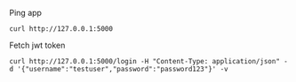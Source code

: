 Ping app
```
curl http://127.0.0.1:5000
```

Fetch jwt token

```
curl http://127.0.0.1:5000/login -H "Content-Type: application/json" -d '{"username":"testuser","password":"password123"}' -v
```
